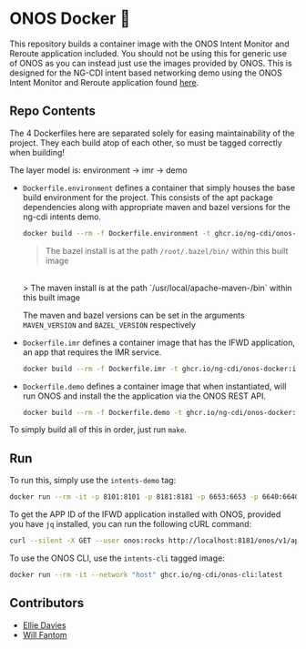 # ONOS Docker 🐳

This repository builds a container image with the ONOS Intent Monitor and
Reroute application included. You should not be using this for generic use of
ONOS as you can instead just use the images provided by ONOS. This is designed
for the NG-CDI intent based networking demo using the ONOS Intent Monitor and
Reroute application found
[here](https://github.com/ANTLab-polimi/onos-opa-example).

## Repo Contents

The 4 Dockerfiles here are separated solely for easing maintainability of the project. They each build atop of each other, so must be tagged correctly when building!

The layer model is: environment -> imr -> demo

- `Dockerfile.environment` defines a container that simply houses the base build environment for the project. This consists of the apt package dependencies along with appropriate maven and bazel versions for the ng-cdi intents demo.
  ```bash
  docker build --rm -f Dockerfile.environment -t ghcr.io/ng-cdi/onos-docker:intents-environment .
  ```
  > The bazel install is at the path `/root/.bazel/bin/` within this built image
  <br>
  > The maven install is at the path `/usr/local/apache-maven-<MAVEN_VERSION>/bin` within this built image

  The maven and bazel versions can be set in the arguments `MAVEN_VERSION` and `BAZEL_VERSION` respectively


- `Dockerfile.imr` defines a container image that has the IFWD application, an app that requires the IMR service.
  ```bash
  docker build --rm -f Dockerfile.imr -t ghcr.io/ng-cdi/onos-docker:intents-app .
  ```


- `Dockerfile.demo` defines a container image that when instantiated, will run ONOS and install the the application via the ONOS REST API.
  ```bash
  docker build --rm -f Dockerfile.demo -t ghcr.io/ng-cdi/onos-docker:intents-demo .
  ```

To simply build all of this in order, just run `make`.

## Run

To run this, simply use the `intents-demo` tag:
```bash
docker run --rm -it -p 8101:8101 -p 8181:8181 -p 6653:6653 -p 6640:6640 -p 9876:9876 ghcr.io/ng-cdi/onos-docker:intents-demo
```

To get the APP ID of the IFWD application installed with ONOS, provided you have `jq` installed, you can run the following cURL command: 
```bash
curl --silent -X GET --user onos:rocks http://localhost:8181/onos/v1/applications/org.onosproject.ifwd | jq '.id'
```

To use the ONOS CLI, use the `intents-cli` tagged image:
```bash
docker run --rm -it --network "host" ghcr.io/ng-cdi/onos-cli:latest
```

## Contributors

 - [Ellie Davies](https://github.com/mavi0)
 - [Will Fantom](https://github.com/willfantom)
